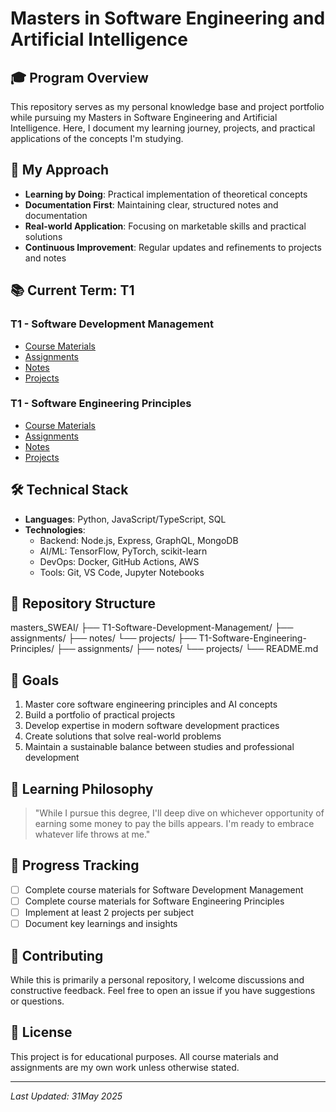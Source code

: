 # Masters in Software Engineering and Artificial Intelligence

## 🎓 Program Overview
This repository serves as my personal knowledge base and project portfolio while pursuing my Masters in Software Engineering and Artificial Intelligence. Here, I document my learning journey, projects, and practical applications of the concepts I'm studying.

## 🚀 My Approach
- **Learning by Doing**: Practical implementation of theoretical concepts
- **Documentation First**: Maintaining clear, structured notes and documentation
- **Real-world Application**: Focusing on marketable skills and practical solutions
- **Continuous Improvement**: Regular updates and refinements to projects and notes

## 📚 Current Term: T1

### T1 - Software Development Management
- [Course Materials](./T1-Software-Development-Management/)
- [Assignments](./T1-Software-Development-Management/assignments)
- [Notes](./T1-Software-Development-Management/notes)
- [Projects](./T1-Software-Development-Management/projects)

### T1 - Software Engineering Principles
- [Course Materials](./T1-Software-Engineering-Principles/)
- [Assignments](./T1-Software-Engineering-Principles/assignments)
- [Notes](./T1-Software-Engineering-Principles/notes)
- [Projects](./T1-Software-Engineering-Principles/projects)

## 🛠️ Technical Stack
- **Languages**: Python, JavaScript/TypeScript, SQL
- **Technologies**: 
  - Backend: Node.js, Express, GraphQL, MongoDB
  - AI/ML: TensorFlow, PyTorch, scikit-learn
  - DevOps: Docker, GitHub Actions, AWS
  - Tools: Git, VS Code, Jupyter Notebooks

## 📂 Repository Structure
masters_SWEAI/ 
├── T1-Software-Development-Management/ 
├── assignments/ 
├── notes/ 
└── projects/ 
├── T1-Software-Engineering-Principles/ 
├── assignments/ 
├── notes/ 
└── projects/ 
└── README.md

## 🎯 Goals
1. Master core software engineering principles and AI concepts
2. Build a portfolio of practical projects
3. Develop expertise in modern software development practices
4. Create solutions that solve real-world problems
5. Maintain a sustainable balance between studies and professional development

## 📝 Learning Philosophy
> "While I pursue this degree, I'll deep dive on whichever opportunity of earning some money to pay the bills appears. I'm ready to embrace whatever life throws at me."

## 📅 Progress Tracking
- [ ] Complete course materials for Software Development Management
- [ ] Complete course materials for Software Engineering Principles
- [ ] Implement at least 2 projects per subject
- [ ] Document key learnings and insights

## 🤝 Contributing
While this is primarily a personal repository, I welcome discussions and constructive feedback. Feel free to open an issue if you have suggestions or questions.

## 📄 License
This project is for educational purposes. All course materials and assignments are my own work unless otherwise stated.

---

*Last Updated: 31May 2025*
